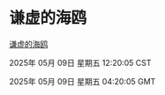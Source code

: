 # 谦虚的海鸥
[谦虚的海鸥](http://219.139.198.41:56308/qxdho/course/base/hotlink/index.php)

2025年 05月 09日 星期五 12:20:05 CST

2025年 05月 09日 星期五 04:20:05 GMT
